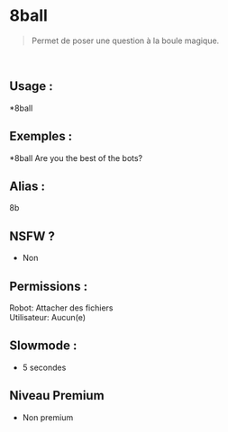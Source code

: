 # 8ball

> Permet de poser une question à la boule magique.

<br>

## Usage :

*8ball <votre question>

## Exemples :

*8ball Are you the best of the bots?

## Alias :

8b

## NSFW ?

- Non

## Permissions :

Robot: Attacher des fichiers
<br>
Utilisateur: Aucun(e)

## Slowmode :

- 5 secondes

## Niveau Premium

- Non premium